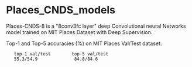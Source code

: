 # Places_CNDS_models

Places-CNDS-8 is a "8conv3fc layer" deep Convolutional neural Networks model trained on MIT Places Dataset with Deep Supervision. 

Top-1 and Top-5 accuracies (%) on MIT Places Val/Test dataset:

       top-1 val/test        top-5 val/test
       55.3/54.9              84.8/84.6
